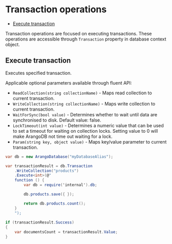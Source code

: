 # Transaction operations

- [Execute transaction](#execute-transaction)

Transaction operations are focused on executing transactions. These operations are accessible through `Transaction` property in database context object.

## Execute transaction

Executes specified transaction.

Applicable optional parameters available through fluent API:

- `ReadCollection(string collectionName)` - Maps read collection to current transaction.
- `WriteCollection(string collectionName)` - Maps write collection to current transaction.
- `WaitForSync(bool value)` - Determines whether to wait until data are synchronised to disk. Default value: false.
- `LockTimeout(int value)` - Determines a numeric value that can be used to set a timeout for waiting on collection locks. Setting value to 0 will make ArangoDB not time out waiting for a lock.
- `Param(string key, object value)` - Maps key/value parameter to current transaction.

```csharp
var db = new ArangoDatabase("myDatabaseAlias");

var transactionResult = db.Transaction
    .WriteCollection("products")
    .Execute<int>(@"
    function () { 
        var db = require('internal').db; 

        db.products.save({ });

        return db.products.count(); 
    }
    ");
    
if (transactionResult.Success)
{
    var documentsCount = transactionResult.Value;
}
```